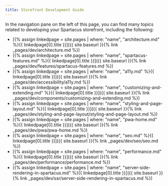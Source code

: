 ```yaml
---
title: Storefront Development Guide
---
```


In the navigation pane on the left of this page, you can find many topics related to developing your Spartacus storefront, including the following:

- [{% assign linkedpage = site.pages | where: "name", "architecture.md" %}{{ linkedpage[0].title }}]({{ site.baseurl }}{% link _pages/dev/architecture.md %})
- [{% assign linkedpage = site.pages | where: "name", "spartacus-features.md" %}{{ linkedpage[0].title }}]({{ site.baseurl }}{% link _pages/dev/features/spartacus-features.md %})
- [{% assign linkedpage = site.pages | where: "name", "a11y.md" %}{{ linkedpage[0].title }}]({{ site.baseurl }}{% link _pages/dev/accessibility/a11y.md %})
- [{% assign linkedpage = site.pages | where: "name", "customizing-and-extending.md" %}{{ linkedpage[0].title }}]({{ site.baseurl }}{% link _pages/dev/components/customizing-and-extending.md %})
- [{% assign linkedpage = site.pages | where: "name", "styling-and-page-layout.md" %}{{ linkedpage[0].title }}]({{ site.baseurl }}{% link _pages/dev/styling-and-page-layout/styling-and-page-layout.md %})
- [{% assign linkedpage = site.pages | where: "name", "pwa-home.md" %}{{ linkedpage[0].title }}]({{ site.baseurl }}{% link _pages/dev/pwa/pwa-home.md %})
- [{% assign linkedpage = site.pages | where: "name", "seo.md" %}{{ linkedpage[0].title }}]({{ site.baseurl }}{% link _pages/dev/seo/seo.md %})
- [{% assign linkedpage = site.pages | where: "name", "performance.md" %}{{ linkedpage[0].title }}]({{ site.baseurl }}{% link _pages/dev/performance/performance.md %})
- [{% assign linkedpage = site.pages | where: "name", "server-side-rendering-in-spartacus.md" %}{{ linkedpage[0].title }}]({{ site.baseurl }}{% link _pages/dev/ssr/server-side-rendering-in-spartacus.md %})
